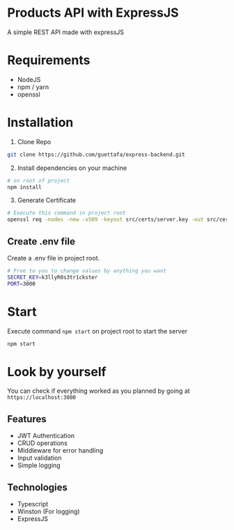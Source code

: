 # Products API with ExpressJS

A simple REST API made with expressJS

# Requirements

- NodeJS
- npm / yarn
- openssl

# Installation

1. Clone Repo 
```sh
git clone https://github.com/guettafa/express-backend.git
```

2. Install dependencies on your machine
```sh
# on root of project
npm install 
```

3. Generate Certificate
```sh
# Execute this command in project root
openssl req -nodes -new -x509 -keyout src/certs/server.key -out src/certs/server.cert
```

## Create .env file
Create a .env file in project root. 

```sh
# Free to you to change values by anything you want
SECRET_KEY=k3llyR0s3tr1ckster 
PORT=3000
```

# Start 
Execute command `npm start` on project root to start the server

```sh
npm start 
```

# Look by yourself
You can check if everything worked as you planned by going at `https://localhost:3000`

## Features

- JWT Authentication
- CRUD operations
- Middleware for error handling
- Input validation
- Simple logging

## Technologies

- Typescript
- Winston (For logging)
- ExpressJS 

